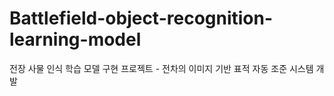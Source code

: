 # Battlefield-object-recognition-learning-model
전장 사물 인식 학습 모델 구현 프로젝트 - 전차의 이미지 기반 표적 자동 조준 시스템 개발
